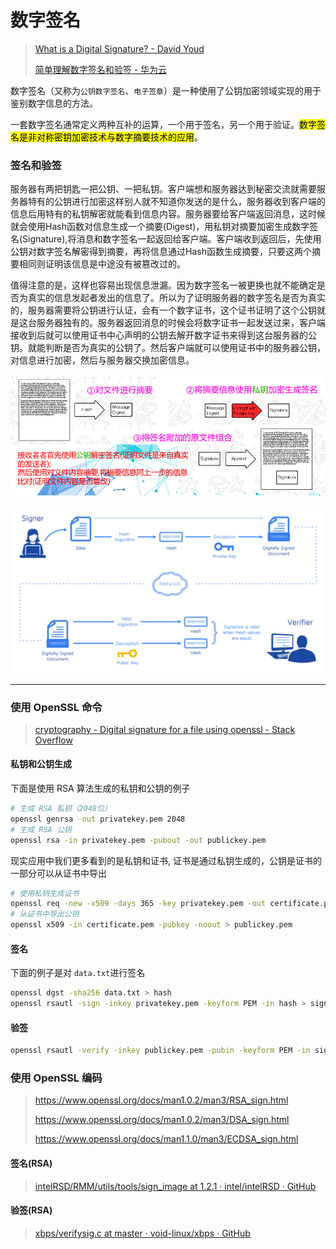 # 数字签名

> [What is a Digital Signature? - David Youd](http://www.youdzone.com/signature.html)
> 
> [简单理解数字签名和验签 - 华为云](https://www.huaweicloud.com/articles/5dd19708ef718e857a722dcf745c1b21.html)

数字签名（又称为`公钥数字签名`、`电子签章`）是一种使用了公钥加密领域实现的用于鉴别数字信息的方法。

一套数字签名通常定义两种互补的运算，一个用于签名，另一个用于验证。<mark>数字签名是非对称密钥加密技术与数字摘要技术的应用</mark>。

### 签名和验签

服务器有两把钥匙一把公钥、一把私钥。客户端想和服务器达到秘密交流就需要服务器特有的公钥进行加密这样别人就不知道你发送的是什么，服务器收到客户端的信息后用特有的私钥解密就能看到信息内容。服务器要给客户端返回消息，这时候就会使用Hash函数对信息生成一个摘要(Digest)，用私钥对摘要加密生成数字签名(Signature),将消息和数字签名一起返回给客户端。客户端收到返回后，先使用公钥对数字签名解密得到摘要，再将信息通过Hash函数生成摘要，只要这两个摘要相同则证明该信息是中途没有被篡改过的。

值得注意的是，这样也容易出现信息泄漏。因为数字签名一被更换也就不能确定是否为真实的信息发起者发出的信息了。所以为了证明服务器的数字签名是否为真实的，服务器需要将公钥进行认证，会有一个数字证书，这个证书证明了这个公钥就是这台服务器独有的。服务器返回消息的时候会将数字证书一起发送过来，客户端接收到后就可以使用证书中心声明的公钥去解开数字证书来得到这台服务器的公钥。就能判断是否为真实的公钥了。然后客户端就可以使用证书中的服务器公钥，对信息进行加密，然后与服务器交换加密信息。

![flow](_resources/digital_signature.png)



![flow2](_resources/digital_signature2.svg)

---

### 使用 OpenSSL 命令

> [cryptography - Digital signature for a file using openssl - Stack Overflow](https://stackoverflow.com/questions/10782826/digital-signature-for-a-file-using-openssl)

#### 私钥和公钥生成

下面是使用 RSA 算法生成的私钥和公钥的例子

```bash
# 生成 RSA 私钥（2048位）
openssl genrsa -out privatekey.pem 2048
# 生成 RSA 公钥
openssl rsa -in privatekey.pem -pubout -out publickey.pem
```

现实应用中我们更多看到的是私钥和证书, 证书是通过私钥生成的，公钥是证书的一部分可以从证书中导出

```bash
# 使用私钥生成证书
openssl req -new -x509 -days 365 -key privatekey.pem -out certificate.pem -subj '/C=CN/ST=Beijing/O=LubinLew'
# 从证书中导出公钥
openssl x509 -in certificate.pem -pubkey -noout > publickey.pem
```

#### 签名

下面的例子是对 `data.txt`进行签名

```bash
openssl dgst -sha256 data.txt > hash
openssl rsautl -sign -inkey privatekey.pem -keyform PEM -in hash > signature
```

#### 验签

```bash
openssl rsautl -verify -inkey publickey.pem -pubin -keyform PEM -in signature
```

### 使用 OpenSSL 编码

> https://www.openssl.org/docs/man1.0.2/man3/RSA_sign.html
> 
> https://www.openssl.org/docs/man1.0.2/man3/DSA_sign.html
> 
> https://www.openssl.org/docs/man1.1.0/man3/ECDSA_sign.html

#### 签名(RSA)

> [intelRSD/RMM/utils/tools/sign_image at 1.2.1 · intel/intelRSD · GitHub](https://github.com/intel/intelRSD/tree/1.2.1/RMM/utils/tools/sign_image)

#### 验签(RSA)

> [xbps/verifysig.c at master · void-linux/xbps · GitHub](https://github.com/void-linux/xbps/blob/master/lib/verifysig.c)
